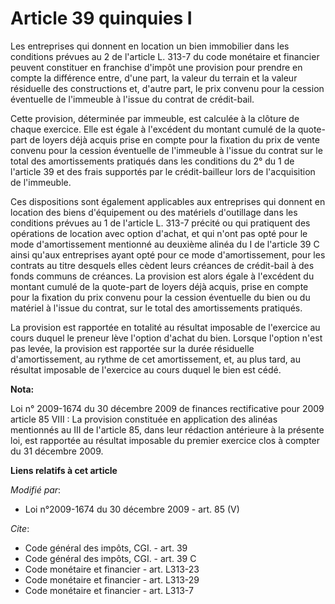 # Article 39 quinquies I

Les entreprises qui donnent en location un bien immobilier dans les conditions prévues au 2 de l'article L. 313-7 du code
monétaire et financier peuvent constituer en franchise d'impôt une provision pour prendre en compte la différence entre,
d'une part, la valeur du terrain et la valeur résiduelle des constructions et, d'autre part, le prix convenu pour la cession
éventuelle de l'immeuble à l'issue du contrat de crédit-bail. 

Cette provision, déterminée par immeuble, est calculée à la clôture de chaque exercice. Elle est égale à l'excédent du
montant cumulé de la quote-part de loyers déjà acquis prise en compte pour la fixation du prix de vente convenu pour la
cession éventuelle de l'immeuble à l'issue du contrat sur le total des amortissements pratiqués dans les conditions du 2° du
1 de l'article 39 et des frais supportés par le crédit-bailleur lors de l'acquisition de l'immeuble. 

Ces dispositions sont également applicables aux entreprises qui donnent en location des biens d'équipement ou des matériels
d'outillage dans les conditions prévues au 1 de l'article L. 313-7 précité ou qui pratiquent des opérations de location avec
option d'achat, et qui n'ont pas opté pour le mode d'amortissement mentionné au deuxième alinéa du I de l'article 39 C ainsi
qu'aux entreprises ayant opté pour ce mode d'amortissement, pour les contrats au titre desquels elles cèdent leurs créances
de crédit-bail à des fonds communs de créances. La provision est alors égale à l'excédent du montant cumulé de la quote-part
de loyers déjà acquis, prise en compte pour la fixation du prix convenu pour la cession éventuelle du bien ou du matériel à
l'issue du contrat, sur le total des amortissements pratiqués. 

La provision est rapportée en totalité au résultat imposable de l'exercice au cours duquel le preneur lève l'option d'achat
du bien. Lorsque l'option n'est pas levée, la provision est rapportée sur la durée résiduelle d'amortissement, au rythme de
cet amortissement, et, au plus tard, au résultat imposable de l'exercice au cours duquel le bien est cédé.

**Nota:**

Loi n° 2009-1674 du 30 décembre 2009 de finances rectificative pour 2009 article 85 VIII : La provision constituée en
application des alinéas mentionnés au III de l'article 85, dans leur rédaction antérieure à la présente loi, est rapportée au
résultat imposable du premier exercice clos à compter du 31 décembre 2009.

**Liens relatifs à cet article**

_Modifié par_:

  - Loi n°2009-1674 du 30 décembre 2009 - art. 85 (V)

_Cite_:

  - Code général des impôts, CGI. - art. 39
  - Code général des impôts, CGI. - art. 39 C
  - Code monétaire et financier - art. L313-23
  - Code monétaire et financier - art. L313-29
  - Code monétaire et financier - art. L313-7
